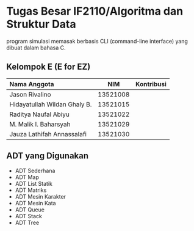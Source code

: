 # Tugas Besar IF2110/Algoritma dan Struktur Data
program simulasi memasak berbasis CLI (command-line interface) yang dibuat dalam bahasa C.

## Kelompok E (E for EZ)
| Nama Anggota   | NIM | Kontribusi |
| :---        |    :----:   | :---: |
| Jason Rivalino| 13521008 | |
| Hidayatullah Wildan Ghaly B.   | 13521015 |  |
| Raditya Naufal Abiyu | 13521022 | |
| M. Malik I. Baharsyah | 13521029 |  |
| Jauza Lathifah Annassalafi | 13521030 |  |

## ADT yang Digunakan
- ADT Sederhana<br/>
- ADT Map<br/>
- ADT List Statik<br/>
- ADT Matriks<br/>
- ADT Mesin Karakter<br/>
- ADT Mesin Kata<br/>
- ADT Queue<br/>
- ADT Stack<br/>
- ADT Tree<br/>